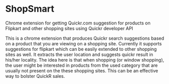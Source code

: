 # ShopSmart
Chrome extension for getting Quickr.com suggestion for products on Flipkart and other shopping sites using Quickr developer API

This is a chrome extension that produces Quickr search suggestions based on a product that you are viewing on a shopping site. Currently it supports suggestions for flipkart which can be easily extended to other shopping sites as well. It extracts the user location and suggests quickr result in his/her locality. The idea here is that when shopping (or window shopping), the user might be interested in products from the used category that are usually not present on the these shopping sites. This can be an effective way to bolster QuickR sales.